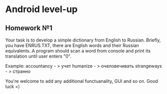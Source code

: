 # Android level-up

## Homework №1
Your task is to develop a simple dictionary from English to Russian. Briefly, you have ENRUS.TXT, there are English words and their Russian equivalents. A program should scan a word from console and print its translation until user enters "0". 

  Example:
  accountancy - > учет
  humanize - > очеловечивать
  strangeways - > странно
  
You're welcome to add any additional functuanality, GUI and so on. Good luck =) 


